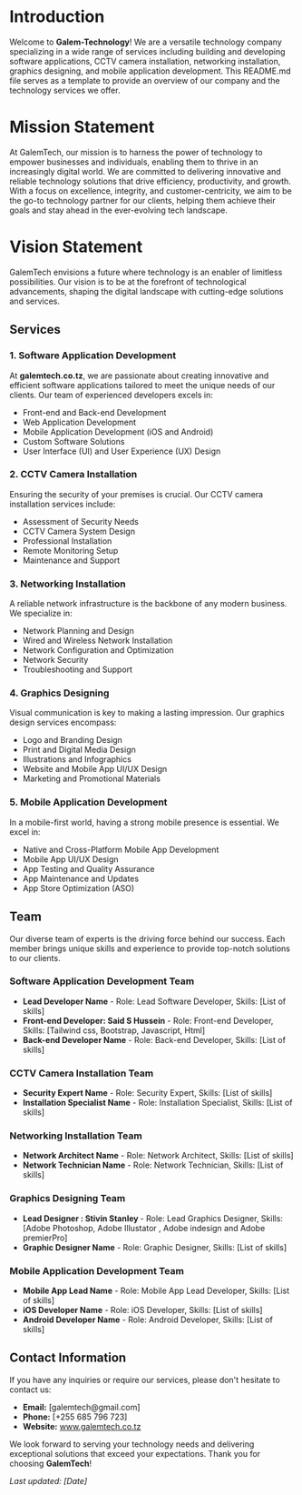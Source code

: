 <h1>Introduction</h1>

<p>Welcome to <strong>Galem-Technology</strong>! We are a versatile technology company specializing in a wide range of services including building and developing software applications, CCTV camera installation, networking installation, graphics designing, and mobile application development. This README.md file serves as a template to provide an overview of our company and the technology services we offer.</p>

<h1>Mission Statement</h1>
    <p>At GalemTech, our mission is to harness the power of technology to empower businesses and individuals, enabling them to thrive in an increasingly digital world. We are committed to delivering innovative and reliable technology solutions that drive efficiency, productivity, and growth. With a focus on excellence, integrity, and customer-centricity, we aim to be the go-to technology partner for our clients, helping them achieve their goals and stay ahead in the ever-evolving tech landscape.</p>

<h1>Vision Statement</h1>
    <p>GalemTech envisions a future where technology is an enabler of limitless possibilities. Our vision is to be at the forefront of technological advancements, shaping the digital landscape with cutting-edge solutions and services.</p>

<h2>Services</h2>

<h3>1. Software Application Development</h3>

<p>At <strong>galemtech.co.tz</strong>, we are passionate about creating innovative and efficient software applications tailored to meet the unique needs of our clients. Our team of experienced developers excels in:</p>

<ul>
    <li>Front-end and Back-end Development</li>
    <li>Web Application Development</li>
    <li>Mobile Application Development (iOS and Android)</li>
    <li>Custom Software Solutions</li>
    <li>User Interface (UI) and User Experience (UX) Design</li>
</ul>

<h3>2. CCTV Camera Installation</h3>

<p>Ensuring the security of your premises is crucial. Our CCTV camera installation services include:</p>

<ul>
    <li>Assessment of Security Needs</li>
    <li>CCTV Camera System Design</li>
    <li>Professional Installation</li>
    <li>Remote Monitoring Setup</li>
    <li>Maintenance and Support</li>
</ul>

<h3>3. Networking Installation</h3>

<p>A reliable network infrastructure is the backbone of any modern business. We specialize in:</p>

<ul>
    <li>Network Planning and Design</li>
    <li>Wired and Wireless Network Installation</li>
    <li>Network Configuration and Optimization</li>
    <li>Network Security</li>
    <li>Troubleshooting and Support</li>
</ul>

<h3>4. Graphics Designing</h3>

<p>Visual communication is key to making a lasting impression. Our graphics design services encompass:</p>

<ul>
    <li>Logo and Branding Design</li>
    <li>Print and Digital Media Design</li>
    <li>Illustrations and Infographics</li>
    <li>Website and Mobile App UI/UX Design</li>
    <li>Marketing and Promotional Materials</li>
</ul>

<h3>5. Mobile Application Development</h3>

<p>In a mobile-first world, having a strong mobile presence is essential. We excel in:</p>

<ul>
    <li>Native and Cross-Platform Mobile App Development</li>
    <li>Mobile App UI/UX Design</li>
    <li>App Testing and Quality Assurance</li>
    <li>App Maintenance and Updates</li>
    <li>App Store Optimization (ASO)</li>
</ul>

<h2>Team</h2>

<p>Our diverse team of experts is the driving force behind our success. Each member brings unique skills and experience to provide top-notch solutions to our clients.</p>

<h3>Software Application Development Team</h3>

<ul>
    <li><strong>Lead Developer Name</strong> - Role: Lead Software Developer, Skills: [List of skills]</li>
    <li><strong>Front-end Developer: <b>Said S Hussein</b></strong> - Role: Front-end Developer, Skills: [Tailwind css, Bootstrap, Javascript, Html]</li>
    <li><strong>Back-end Developer Name</strong> - Role: Back-end Developer, Skills: [List of skills]</li>
</ul>

<h3>CCTV Camera Installation Team</h3>

<ul>
    <li><strong>Security Expert Name</strong> - Role: Security Expert, Skills: [List of skills]</li>
    <li><strong>Installation Specialist Name</strong> - Role: Installation Specialist, Skills: [List of skills]</li>
</ul>

<h3>Networking Installation Team</h3>

<ul>
    <li><strong>Network Architect Name</strong> - Role: Network Architect, Skills: [List of skills]</li>
    <li><strong>Network Technician Name</strong> - Role: Network Technician, Skills: [List of skills]</li>
</ul>

<h3>Graphics Designing Team</h3>

<ul>
    <li><strong>Lead Designer : <b>Stivin Stanley</b> </strong> - Role: Lead Graphics Designer, Skills: [Adobe Photoshop, Adobe Illustator , Adobe indesign and Adobe premierPro]</li>
    <li><strong>Graphic Designer Name</strong> - Role: Graphic Designer, Skills: [List of skills]</li>
</ul>

<h3>Mobile Application Development Team</h3>

<ul>
    <li><strong>Mobile App Lead Name</strong> - Role: Mobile App Lead Developer, Skills: [List of skills]</li>
    <li><strong>iOS Developer Name</strong> - Role: iOS Developer, Skills: [List of skills]</li>
    <li><strong>Android Developer Name</strong> - Role: Android Developer, Skills: [List of skills]</li>
</ul>

<h2>Contact Information</h2>

<p>If you have any inquiries or require our services, please don't hesitate to contact us:</p>

<ul>
    <li><strong>Email:</strong> [galemtech@gmail.com]</li>
    <li><strong>Phone:</strong> [+255 685 796 723]</li>
    <li><strong>Website:</strong> <a href="[www.galemtech.co.tz]">www.galemtech.co.tz</a></li>
</ul>

<p>We look forward to serving your technology needs and delivering exceptional solutions that exceed your expectations. Thank you for choosing <strong>GalemTech</strong>!</p>

<p><em>Last updated: [Date]</em></p>


